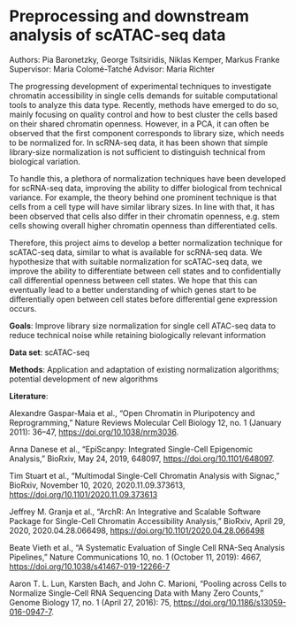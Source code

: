 # Preprocessing and downstream analysis of scATAC-seq data

Authors: Pia Baronetzky, George Tsitsiridis, Niklas Kemper, Markus Franke
Supervisor: Maria Colomé-Tatché
Advisor: Maria Richter

The progressing development of experimental techniques to investigate chromatin accessibility in single cells demands for suitable computational tools to analyze this data type. Recently, methods have emerged to do so, mainly focusing on quality control and how to best cluster the cells based on their shared chromatin openness. However, in a PCA, it can often be observed that the first component corresponds to library size, which needs to be normalized for. In scRNA-seq data, it has been shown that simple library-size normalization is not sufficient to distinguish technical from biological variation.

To handle this, a plethora of normalization techniques have been developed for scRNA-seq data, improving the ability to differ biological from technical variance. For example, the theory behind one prominent technique is that cells from a cell type will have similar library sizes. In line with that, it has been observed that cells also differ in their chromatin openness, e.g. stem cells showing overall higher chromatin openness than differentiated cells.

Therefore, this project aims to develop a better normalization technique for scATAC-seq data, similar to what is available for scRNA-seq data. We hypothesize that with suitable normalization for scATAC-seq data, we improve the ability to differentiate between cell states and to confidentially call differential openness between cell states. We hope that this can eventually lead to a better understanding of which genes start to be differentially open between cell states before differential gene expression occurs.

**Goals**: Improve library size normalization for single cell ATAC-seq data to reduce technical noise while retaining biologically relevant information

**Data set**: scATAC-seq

**Methods**: Application and adaptation of existing normalization algorithms; potential development of new algorithms

**Literature**:  

Alexandre Gaspar-Maia et al., “Open Chromatin in Pluripotency and Reprogramming,” Nature Reviews Molecular Cell Biology 12, no. 1 (January 2011): 36–47, https://doi.org/10.1038/nrm3036.

Anna Danese et al., “EpiScanpy: Integrated Single-Cell Epigenomic Analysis,” BioRxiv, May 24, 2019, 648097, https://doi.org/10.1101/648097.

Tim Stuart et al., “Multimodal Single-Cell Chromatin Analysis with Signac,” BioRxiv, November 10, 2020, 2020.11.09.373613, https://doi.org/10.1101/2020.11.09.373613

Jeffrey M. Granja et al., “ArchR: An Integrative and Scalable Software Package for Single-Cell Chromatin Accessibility Analysis,” BioRxiv, April 29, 2020, 2020.04.28.066498, https://doi.org/10.1101/2020.04.28.066498

Beate Vieth et al., “A Systematic Evaluation of Single Cell RNA-Seq Analysis Pipelines,” Nature Communications 10, no. 1 (October 11, 2019): 4667, https://doi.org/10.1038/s41467-019-12266-7

Aaron T. L. Lun, Karsten Bach, and John C. Marioni, “Pooling across Cells to Normalize Single-Cell RNA Sequencing Data with Many Zero Counts,” Genome Biology 17, no. 1 (April 27, 2016): 75, https://doi.org/10.1186/s13059-016-0947-7.
